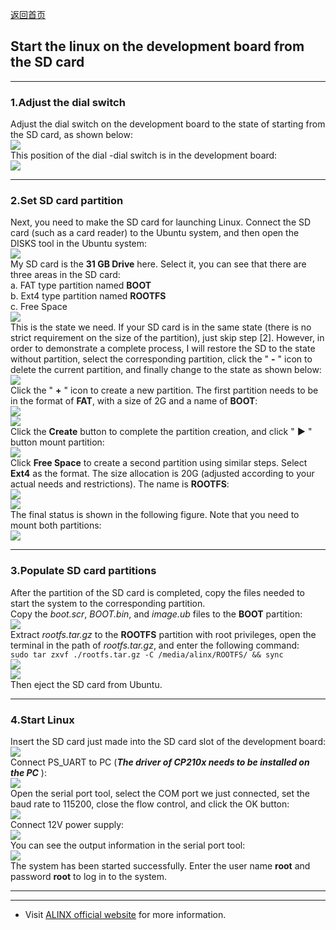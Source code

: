 [返回首页](../)
## Start the linux on the development board from the SD card

---
### 1.Adjust the dial switch
Adjust the dial switch on the development board to the state of starting from the SD card, as shown below:\
![](../.images_for_documents/17.png)\
This position of the dial -dial switch is in the development board:\
![](../.images_for_documents/16.png)

---
### 2.Set SD card partition
Next, you need to make the SD card for launching Linux. Connect the SD card (such as a card reader) to the Ubuntu system, and then open the DISKS tool in the Ubuntu system:\
![](../.images_for_documents/18.png)\
My SD card is the **31 GB Drive** here. Select it, you can see that there are three areas in the SD card:\
a. FAT type partition named **BOOT**\
b. Ext4 type partition named **ROOTFS**\
c. Free Space\
![](../.images_for_documents/19.png)\
This is the state we need. If your SD card is in the same state (there is no strict requirement on the size of the partition), just skip step [2]. However, in order to demonstrate a complete process, I will restore the SD to the state without partition, select the corresponding partition, click the \" **-** \" icon to delete the current partition, and finally change to the state as shown below:\
![](../.images_for_documents/20.png)\
Click the \" **+** \" icon to create a new partition. The first partition needs to be in the format of **FAT**, with a size of 2G and a name of **BOOT**:\
![](../.images_for_documents/21.png)\
![](../.images_for_documents/22.png)\
Click the **Create** button to complete the partition creation, and click \" **▶** \" button mount partition:\
![](../.images_for_documents/23.png)\
Click **Free Space** to create a second partition using similar steps. Select **Ext4** as the format. The size allocation is 20G (adjusted according to your actual needs and restrictions). The name is **ROOTFS**:\
![](../.images_for_documents/24.png)\
![](../.images_for_documents/25.png)\
The final status is shown in the following figure. Note that you need to mount both partitions:\
![](../.images_for_documents/26.png)

---
### 3.Populate SD card partitions
After the partition of the SD card is completed, copy the files needed to start the system to the corresponding partition.\
Copy the *boot.scr*, *BOOT.bin*, and *image.ub* files to the **BOOT** partition:\
![](../.images_for_documents/27.png)\
Extract *rootfs.tar.gz* to the **ROOTFS** partition with root privileges, open the terminal in the path of *rootfs.tar.gz*, and enter the following command:\
`sudo tar zxvf ./rootfs.tar.gz -C /media/alinx/ROOTFS/ && sync`\
![](../.images_for_documents/28.png)\
![](../.images_for_documents/29.png)\
Then eject the SD card from Ubuntu.

---
### 4.Start Linux
Insert the SD card just made into the SD card slot of the development board:\
![](../.images_for_documents/30.png)\
Connect PS_UART to PC (***The driver of CP210x needs to be installed on the PC*** ):\
![](../.images_for_documents/31.png)\
Open the serial port tool, select the COM port we just connected, set the baud rate to 115200, close the flow control, and click the OK button:\
![](../.images_for_documents/32.png)\
Connect 12V power supply:\
![](../.images_for_documents/33.png)\
You can see the output information in the serial port tool:\
![](../.images_for_documents/34.png)\
The system has been started successfully. Enter the user name **root** and password **root** to log in to the system.

---
---
- Visit [ALINX official website](https://www.alinx.com) for more information.